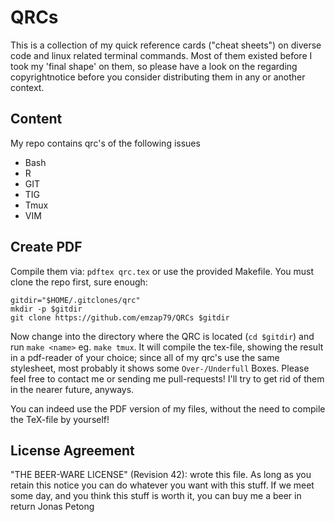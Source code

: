 # QRCs

This is a collection of my quick reference cards ("cheat sheets") on diverse
code and linux related terminal commands. Most of them existed before I took my
'final shape' on them, so please have a look on the regarding copyrightnotice
before you consider distributing them in any or another context.

## Content

My repo contains qrc's of the following issues

- Bash
- R
- GIT
- TIG
- Tmux
- VIM

## Create PDF

Compile them via: `pdftex qrc.tex` or use the provided Makefile. You must clone
the repo first, sure enough:

    gitdir="$HOME/.gitclones/qrc"
    mkdir -p $gitdir
    git clone https://github.com/emzap79/QRCs $gitdir

Now change into the directory where the QRC is located (`cd $gitdir`) and run
`make <name>` eg. `make tmux`. It will compile the tex-file, showing the
result in a pdf-reader of your choice; since all of my qrc's use the same
stylesheet, most probably it shows some `Over-/Underfull` Boxes. Please feel
free to contact me or sending me pull-requests! I'll try to get rid of them in
the nearer future, anyways.

You can indeed use the PDF version of my files, without the need to compile the
TeX-file by yourself!

## License Agreement

"THE BEER-WARE LICENSE" (Revision 42):
<emzap79 at gmail dot com> wrote this file. As long as you retain this notice you
can do whatever you want with this stuff. If we meet some day, and you think
this stuff is worth it, you can buy me a beer in return Jonas Petong


